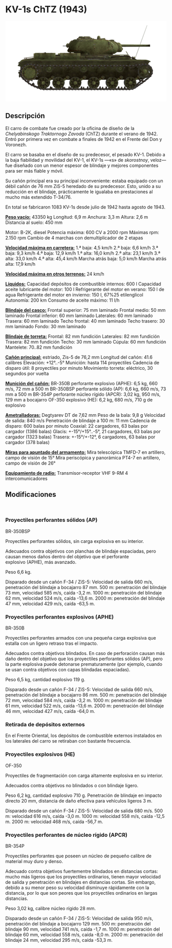 # KV-1s ChTZ (1943)

![_kv1s](../images/_kv1s.png)

## Descripción

El carro de combate fue creado por la oficina de diseño de la <i>Chelyabinskogo Traktornogo Zavoda</i> (ChTZ) durante el verano de 1942. Entró por primera vez en combate a finales de 1942 en el Frente del Don y Voronezh.

El carro se basaba en el diseño de su predecesor, el pesado KV-1. Debido a la baja fiabilidad y movilidad del KV-1, el KV-1s —«s» de <i>skorostnoy</i>, veloz— fue diseñado con un menor espesor de blindaje y mejores componentes para ser más fiable y móvil.

Su cañón principal era su principal inconveniente: estaba equipado con un débil cañón de 76 mm ZiS-5 heredado de su predecesor. Esto, unido a su reducción en el blindaje, prácticamente le igualaba en prestaciones al mucho más extendido T-34/76.

En total se fabricaron 1083 KV-1s desde julio de 1942 hasta agosto de 1943.

<b><u>Peso vacío:</u></b> 43350 kg
Longitud: 6,9 m
Anchura: 3,3 m
Altura: 2,6 m
Distancia al suelo: 450 mm

Motor: В-2К, diesel
Potencia máxima: 600 CV a 2000 rpm
Máximas rpm: 2.150 rpm
Cambio de 4 marchas con demultiplicador de 2 etapas

<b><u>Velocidad máxima en carretera:</u></b>
1.ª baja: 4,5 km/h
2.ª baja: 6,6 km/h
3.ª baja: 9,3 km/h
4.ª baja: 12,9 km/h
1.ª alta: 16,0 km/h
2.ª alta: 23,1 km/h
3.ª alta: 33,0 km/h
4.ª alta: 45,4 km/h
Marcha atrás baja: 5,0 km/h
Marcha atrás alta: 17,9 km/h

<b><u>Velocidad máxima en otros terrenos:</u></b> 24 km/h

<b><u>Líquidos:</u></b>
Capacidad depósitos de combustible internos: 600 l
Capacidad aceite lubricante del motor: 100 l
Refrigerante del motor en verano: 150 l de agua
Refrigerante del motor en invierno: 150 l, 67%25 etilenglicol
Autonomía: 200 km
Consumo de aceite máximo: 11 l/h

<b><u>Blindaje del casco:</u></b>
Frontal superior: 75 mm laminado
Frontal medio: 50 mm laminado
Frontal inferior: 60 mm laminado
Laterales: 60 mm laminado
Trasera: 60 mm laminado
Techo frontal: 40 mm laminado
Techo trasero: 30 mm laminado
Fondo: 30 mm laminado

<b><u>Blindaje de torreta:</u></b>
Frontal: 82 mm fundición
Laterales: 82 mm fundición
Trasera: 82 mm fundición
Techo: 30 mm laminado
Cúpula: 60 mm fundición
Mantelete: 70..82 mm fundición

<b><u>Cañón principal:</u></b> estriado, Zis-5 de 76,2 mm
Longitud del cañón: 41.6 calibres
Elevación: +12°..-5°
Munición: hasta 114 proyectiles
Cadencia de disparo útil: 8 proyectiles por minuto
Movimiento torreta: eléctrico, 30 segundos por vuelta

<b><u>Munición del cañón:</u></b>
BR-350B perforante explosivo (APHE): 6,5 kg, 660 m/s, 72 mm a 500 m
BR-350BSP perforante sólido (AP): 6,6 kg, 660 m/s, 73 mm a 500 m
BR-354P perforante núcleo rígido (APCR): 3,02 kg, 950 m/s, 129 mm a bocajarro
OF-350 explosivo (HE): 6,2 kg, 680 m/s, 710 g de explosivo

<b><u>Ametralladoras:</u></b> Degtyarev DT de 7,62 mm
Peso de la bala: 9,8 g
Velocidad de salida: 840 m/s
Penetración de blindaje a 100 m: 11 mm
Cadencia de disparo: 600 balas por minuto
Coaxial: 22 cargadores, 63 balas por cargador (1386 balas)
Glacis: +-15°/+15°..-5°, 21 cargadores, 63 balas por cargador (1323 balas)
Trasera: +-15°/+-12°, 6 cargadores, 63 balas por cargador (378 balas)

<b><u>Miras para apuntado del armamento:</u></b>
Mira telescópica TMFD-7 en artillero, campo de visión de 15°
Mira periscópica y panorámica PT4-7 en artillero, campo de visión de 26°

<b><u>Equipamiento de radio:</u></b>
Transmisor-receptor VHF 9-RM
4 intercomunicadores


## Modificaciones
﻿

### Proyectiles perforantes sólidos (AP)

BR-350BSP

Proyectiles perforantes sólidos, sin carga explosiva en su interior.

Adecuados contra objetivos con planchas de blindaje espaciadas, pero causan menos daños dentro del objetivo que el perforante explosivo (APHE), más avanzado.

Peso 6,6 kg.

Disparado desde un cañón F-34 / ZiS-5:
Velocidad de salida 660 m/s, penetración del blindaje a bocajarro 87 mm.
500 m: penetración del blindaje 73 mm, velocidad 585 m/s, caída -3,2 m.
1000 m: penetración del blindaje 62 mm, velocidad 524 m/s, caída -13,6 m.
2000 m: penetración del blindaje 47 mm, velocidad 429 m/s, caída -63,5 m.﻿

### Proyectiles perforantes explosivos (APHE)

BR-350B

Proyectiles perforantes armados con una pequeña carga explosiva que estalla con un ligero retraso tras el impacto.

Adecuados contra objetivos blindados. En caso de perforación causan más daño dentro del objetivo que los proyectiles perforantes sólidos (AP), pero la parte explosiva puede detonarse prematuramente (por ejemplo, cuando se usan contra objetivos con capas blindadas espaciadas).

Peso 6,5 kg, cantidad explosivo 119 g.

Disparado desde un cañón F-34 / ZiS-5:
Velocidad de salida 660 m/s, penetración del blindaje a bocajarro 86 mm.
500 m: penetración del blindaje 72 mm, velocidad 584 m/s, caída -3,2 m.
1000 m: penetración del blindaje 61 mm, velocidad 522 m/s, caída -13,6 m.
2000 m: penetración del blindaje 46 mm, velocidad 427 m/s, caída -64,0 m.﻿

### Retirada de depósitos externos

En el Frente Oriental, los depósitos de combustible externos instalados en los laterales del carro se retiraban con bastante frecuencia.
﻿

### Proyectiles explosivos (HE)

OF-350

Proyectiles de fragmentación con carga altamente explosiva en su interior.

Adecuados contra objetivos no blindados o con blindaje ligero.

Peso 6,2 kg, cantidad explosivo 710 g.
Penetración de blindaje en impacto directo 20 mm, distancia de daño efectiva para vehículos ligeros 3 m.

Disparado desde un cañón F-34 / ZiS-5:
Velocidad de salida 680 m/s.
500 m: velocidad 616 m/s, caída -3,0 m.
1000 m: velocidad 558 m/s, caída -12,5 m.
2000 m: velocidad 468 m/s, caída -56,7 m.﻿

### Proyectiles perforantes de núcleo rígido (APCR)

BR-354P

Proyectiles perforantes que poseen un núcleo de pequeño calibre de material muy duro y denso.

Adecuado contra objetivos fuertementre blindados en distancias cortas: mucho más ligeros que los proyectiles ordinarios, tienen mayor velocidad de salida y penetración en blindajes en distancias cortas. Sin embargo, debido a su menor peso su velocidad disminuye rápidamente con la distancia, por lo que son peores que los proyectiles ordinarios en largas distancias.

Peso 3,02 kg, calibre núcleo rígido 28 mm.

Disparado desde un cañón F-34 / ZiS-5:
Velocidad de salida 950 m/s, penetración del blindaje a bocajarro 129 mm.
500 m: penetración del blindaje 90 mm, velocidad 741 m/s, caída -1,7 m.
1000 m: penetración del blindaje 60 mm, velocidad 558 m/s, caída -8,0 m.
2000 m: penetración del blindaje 24 mm, velocidad 295 m/s, caída -53,3 m.